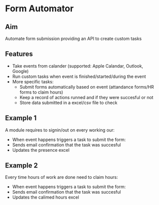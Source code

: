 # Form Automator

## Aim

Automate form submission providing an API to create custom tasks

## Features

- Take events from calander (supported: Apple Calandar, Outlook, Google)
- Run custom tasks when event is finished/started/during the event
- More specific tasks:
  - Submit forms automatically based on event (attandance forms/HR forms to claim hours)
  - Keep a record of actions runned and if they were succesful or not
  - Store data submitted in a excel/csv file to check

## Example 1

A module requires to signin/out on every working our:

- When event happens triggers a task to submit the form:
- Sends email confirmation that the task was succesful
- Updates the presence excel

## Example 2

Every time hours of work are done need to claim hours:

- When event happens triggers a task to submit the form:
- Sends email confirmation that the task was succesful
- Updates the calimed hours excel
